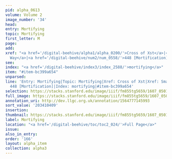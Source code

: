 ```yaml
---
pid: alpha_0613
volume: Volume 2
image_number: '34'
head:
entry: Mortifying
topic: Mortifying
first_letter: M
page:
add:
xref: "<a href='/digital-beehive/alpha1/alpha_0200/'>Cross of Xst</a>|<a href='/digital-beehive/alpha5/alpha_1032/'>Small
  Way</a>|<a href='/digital-beehive/num2/num_0558/'>448 [Mortification]</a>"
see:
index: "<a href='/digital-beehive/index3/index_2588/'>mortifying</a>"
item: "#item-bc399a654"
unparsed:
line: 'Entry: Mortifying|Topic: Mortifying|Xref: Cross of Xst|Xref: Small Way|Xref:
  448 [Mortification]|Index: mortifying|#item-bc399a654'
selection: https://stacks.stanford.edu/image/iiif/fm855tg5659/1607_0501/722,409,3054,546/full/0/default.jpg
full_image: https://stacks.stanford.edu/image/iiif/fm855tg5659/1607_0501/full/full/0/default.jpg
annotation_uri: http://dev.llgc.org.uk/annotation/1564777145993
sort_value: '203410409'
insertion:
thumbnail: https://stacks.stanford.edu/image/iiif/fm855tg5659/1607_0501/722,409,600,180/250,/0/default.jpg
label: Mortifying
location: "<a href='/digital-beehive/toc/toc2_024/'>Full Page</a>"
issue:
also_in_entry:
order: '166'
layout: alpha_item
collection: alpha3
---
```

